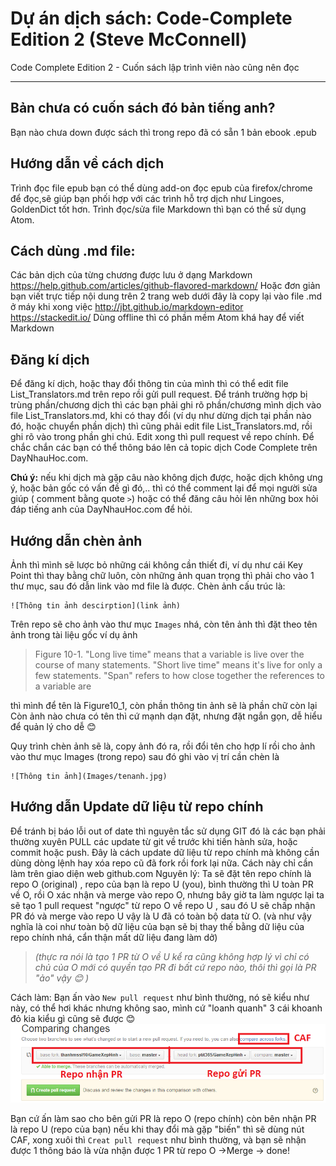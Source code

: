 Dự án dịch sách: Code-Complete Edition 2 (Steve McConnell)
===========================================================
Code Complete  Edition 2 - Cuốn sách lập trình viên nào cũng nên đọc

-------------------------------------------------
**Bản chưa có cuốn sách đó bản tiếng anh?**
----------------------

Bạn nào chưa down được sách  thì trong repo đã có sẵn 1 bản ebook .epub

**Hướng dẫn về cách dịch**
-----------------------
Trình đọc file epub  bạn có thể dùng  add-on đọc epub của firefox/chrome để đọc,sẽ giúp bạn phối hợp với các trình hỗ trợ dịch như Lingoes, GoldenDict tốt hơn.
Trình đọc/sửa file Markdown thì bạn có thể sử dụng Atom.

**Cách dùng .md file:**
------------

Các bản dịch của từng chương được lưu ở dạng Markdown
https://help.github.com/articles/github-flavored-markdown/
Hoặc đơn giản bạn viết trực tiếp nội dung trên 2 trang web dưới đây là copy lại vào file .md ở máy khi xong việc
http://jbt.github.io/markdown-editor
https://stackedit.io/
Dùng offline thì có phần mềm Atom khá hay để viết Markdown

**Đăng kí dịch**
-------------
Để đăng kí dịch, hoặc thay đổi thông tin của mình thì có thể edit file List_Translators.md trên repo rồi gửi pull request.
Để tránh trường hợp bị trùng phần/chương dịch thì các bạn phải ghi rõ phần/chương mình dịch vào file List_Translators.md, khi có thay đổi (ví dụ như dừng dịch tại phần nào đó, hoặc chuyển phần dịch) thì cũng phải edit file List_Translators.md, rồi ghi rõ vào trong phần ghi chú. Edit xong thì pull request về repo chính. Để chắc chắn các bạn có thể thông báo lên cả topic dịch Code Complete trên DayNhauHoc.com.

**Chú ý:** nếu khi dịch mà gặp câu nào không dịch được, hoặc dịch không ưng ý, hoặc bản gốc có vấn đề gì đó,.. thì có thể comment lại để mọi người sửa giúp ( comment bằng quote `>`) hoặc có thể đăng câu hỏi lên những box hỏi đáp tiếng anh của DayNhauHoc.com để hỏi.

**Hướng dẫn chèn ảnh**
------------------

Ảnh thì mình sẽ lược bỏ những cái không cần thiết đi, ví dụ như cái Key Point thì thay bằng chữ luôn, còn những ảnh quan trọng thì phải cho vào 1 thư mục, sau đó dẫn link vào md file là được.
Chèn ảnh cấu trúc là:

    ![Thông tin ảnh descirption](link ảnh)

Trên repo sẽ cho ảnh vào thư mục `Images` nhá, còn tên ảnh thì đặt theo tên ảnh trong tài liệu gốc ví dụ ảnh
> Figure 10-1. "Long live time" means that a variable is live over the course of many statements. "Short live time" means it's live for only a few statements. "Span" refers to how close together the references to a variable are

thì mình để tên là Figure10_1, còn phần thông tin ảnh sẽ là phần chữ còn lại
Còn ảnh nào chưa có tên thì cứ mạnh dạn đặt, nhưng đặt ngắn gọn, dễ hiểu để quản lý cho dễ :blush:

Quy trình chèn ảnh sẽ là, copy ảnh đó ra, rồi đổi tên cho hợp lí rồi cho ảnh vào thư mục Images (trong repo)
sau đó ghi vào vị trí cần chèn là

    ![Thông tin ảnh](Images/tenanh.jpg)

**Hướng dẫn Update dữ liệu từ repo chính**
------------
Để tránh bị báo lỗi  out of date thì nguyên tắc sử dụng GIT đó là các bạn phải thường xuyên PULL các update từ git về trước khi tiến hành sửa, hoặc commit hoặc push.
Đây là cách update dữ liệu từ repo chính mà không cần dùng dòng lệnh hay xóa repo cũ đã fork rồi fork lại nữa. Cách này chỉ cần làm trên giao diện web github.com
Nguyên lý:
Ta sẽ đặt tên repo chính là repo O (original) , repo của bạn là repo U (you), bình thường thì U toàn PR về O, rồi O xác nhận và merge vào repo O, nhưng bây giờ ta làm ngược lại ta sẽ tạo 1 pull request "ngược" từ repo O về repo U , sau đó U sẽ chấp nhận PR đó và merge vào repo U vậy là U đã có toàn bộ data từ O. (và như vậy nghĩa là coi như toàn bộ dữ liệu của bạn sẽ bị thay thế bằng dữ liệu của repo chính nhá, cẩn thận mất dữ liệu đang làm dở)
> *(thực ra nói là tạo 1 PR từ O về U kể ra cũng không hợp lý vì chỉ có chủ của O mới có quyền tạo PR đi bất cứ repo nào, thôi thì gọi là PR "ảo" vậy :blush: )*

Cách làm:
Bạn ấn vào `New pull request`  như bình thường, nó sẽ kiểu như này, có thể hơi khác nhưng không sao, mình cứ "loanh quanh" 3 cái  khoanh đỏ kia kiểu gì cũng sẽ được :blush:
![](Images/Update_Github.png)

Bạn cứ ấn làm sao cho bên gửi PR là repo O (repo chính) còn bên nhận PR là repo U (repo của bạn)
nếu khi thay đổi mà gặp "biến" thì sẽ dùng nút CAF, xong xuôi thì `Creat pull request` như bình thường, và bạn sẽ nhận được 1 thông báo là vừa nhận được 1 PR từ repo O ->Merge -> done!
